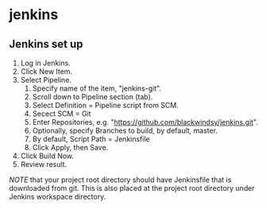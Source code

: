 # jenkins
## Jenkins set up
1. Log in Jenkins.
1. Click New Item.
1. Select Pipeline.
   1. Specify name of the item, "jenkins-git".
   1. Scroll down to Pipeline section (tab).
   1. Select Definition = Pipeline script from SCM.
   1. Secect SCM = Git
   1. Enter Repositories, e.g. "https://github.com/blackwindsy/jenkins.git".
   1. Optionally, specify Branches to build, by default, master.
   1. By default, Script Path = Jenkinsfile
   1. Click Apply, then Save.
1. Click Build Now.
1. Review result.

_NOTE_ that your project root directory should have Jenkinsfile that is downloaded from git.  This is also placed at the project root directory under Jenkins workspace directory. 

